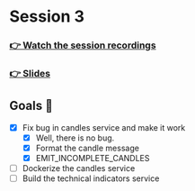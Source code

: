 # Session 3
### [👉 Watch the session recordings]()

### [👉 Slides]()


## Goals 🎯

- [x] Fix bug in candles service and make it work
    - [x] Well, there is no bug.
    - [x] Format the candle message
    - [x] EMIT_INCOMPLETE_CANDLES
    
- [ ] Dockerize the candles service
- [ ] Build the technical indicators service